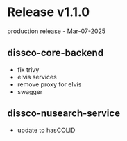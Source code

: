 # Release v1.1.0
production release - Mar-07-2025
## dissco-core-backend
* fix trivy 
* elvis services 
* remove proxy for elvis 
* swagger

## dissco-nusearch-service
* update to hasCOLID

